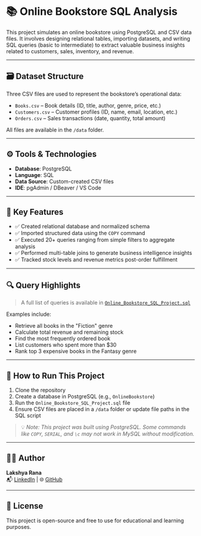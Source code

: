# 📚 Online Bookstore SQL Analysis

This project simulates an online bookstore using PostgreSQL and CSV data files. It involves designing relational tables, importing datasets, and writing SQL queries (basic to intermediate) to extract valuable business insights related to customers, sales, inventory, and revenue.

---

## 🗃️ Dataset Structure

Three CSV files are used to represent the bookstore’s operational data:

- `Books.csv` – Book details (ID, title, author, genre, price, etc.)
- `Customers.csv` – Customer profiles (ID, name, email, location, etc.)
- `Orders.csv` – Sales transactions (date, quantity, total amount)

All files are available in the `/data` folder.

---

## ⚙️ Tools & Technologies

- **Database**: PostgreSQL  
- **Language**: SQL  
- **Data Source**: Custom-created CSV files  
- **IDE**: pgAdmin / DBeaver / VS Code

---

## 📌 Key Features

- ✅ Created relational database and normalized schema
- ✅ Imported structured data using the `COPY` command
- ✅ Executed 20+ queries ranging from simple filters to aggregate analysis
- ✅ Performed multi-table joins to generate business intelligence insights
- ✅ Tracked stock levels and revenue metrics post-order fulfillment

---

## 🔍 Query Highlights

> A full list of queries is available in [`Online_Bookstore_SQL_Project.sql`](Online_Bookstore_SQL_Project.sql)

Examples include:

- Retrieve all books in the "Fiction" genre  
- Calculate total revenue and remaining stock  
- Find the most frequently ordered book  
- List customers who spent more than $30  
- Rank top 3 expensive books in the Fantasy genre

---

## 🧪 How to Run This Project

1. Clone the repository  
2. Create a database in PostgreSQL (e.g., `OnlineBookstore`)  
3. Run the `Online_Bookstore_SQL_Project.sql` file  
4. Ensure CSV files are placed in a `/data` folder or update file paths in the SQL script

> 💡 *Note: This project was built using PostgreSQL. Some commands like `COPY`, `SERIAL`, and `\c` may not work in MySQL without modification.*

---

## 👨‍💻 Author

**Lakshya Rana**  
📬 [LinkedIn](https://www.linkedin.com/in/lakshya-rana-7b600a154/) | 🌐 [GitHub](https://github.com/Lakshyanalytics)  

---

## 📎 License

This project is open-source and free to use for educational and learning purposes.
